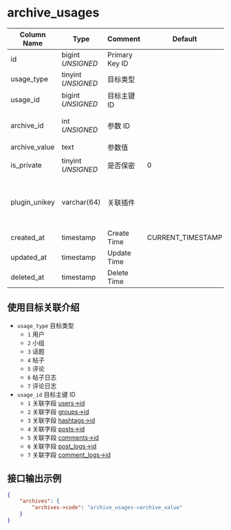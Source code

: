 # archive_usages

| Column Name | Type | Comment | Default | Null | Remark |
| --- | --- | --- | --- | --- | --- |
| id | bigint *UNSIGNED* | Primary Key ID |  | NO | 自动递赠 |
| usage_type | tinyint *UNSIGNED* | 目标类型 |  | NO |  |
| usage_id | bigint *UNSIGNED* | 目标主键 ID |  | NO |  |
| archive_id | int *UNSIGNED* | 参数 ID |  | NO | 关联字段 archives > id |
| archive_value | text | 参数值 | | YES |  |
| is_private | tinyint *UNSIGNED* | 是否保密 | 0 | NO | 0.否 / 1.是 |
| plugin_unikey | varchar(64) | 关联插件 |  | YES | 关联字段 [plugins->unikey](../plugins/plugins.md)<br>哪个插件关联的 |
| created_at | timestamp | Create Time | CURRENT_TIMESTAMP | NO |  |
| updated_at | timestamp | Update Time |  | YES |  |
| deleted_at | timestamp | Delete Time |  | YES |  |

## 使用目标关联介绍

- `usage_type` 目标类型
    - `1` 用户
    - `2` 小组
    - `3` 话题
    - `4` 帖子
    - `5` 评论
    - `6` 帖子日志
    - `7` 评论日志
- `usage_id` 目标主键 ID
    - `1` 关联字段 [users->id](../users/users.md)
    - `2` 关联字段 [groups->id](../contents/groups.md)
    - `3` 关联字段 [hashtags->id](../contents/hashtags.md)
    - `4` 关联字段 [posts->id](../contents/posts.md)
    - `5` 关联字段 [comments->id](../contents/comments.md)
    - `6` 关联字段 [post_logs->id](../contents/post-logs.md)
    - `7` 关联字段 [comment_logs->id](../contents/comment-logs.md)

## 接口输出示例

```json
{
    "archives": {
        "archives->code": "archive_usages->archive_value"
    }
}
```